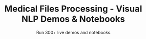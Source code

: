 ---
layout: demopagenew
title: Medical Files Processing - Visual NLP Demos & Notebooks
seotitle: 'Visual NLP: Medical Files Processing - John Snow Labs'
subtitle: Run 300+ live demos and notebooks
full_width: true
permalink: /medical_files
key: demo
nav_key: demo
article_header:
  type: demo
license: false
mode: immersivebg
show_edit_on_github: false
show_date: false
data:
  sections:  
    - secheader: yes
      secheader:
        - subtitle: Medical Files Processing - Live Demos & Notebooks
          activemenu: medical_files
      source: yes
      source: 
        - title: Dicom to Text
          id: dicom_to_text
          image: 
              src: /assets/images/DICOM_to_Text.svg
          excerpt: Recognize text from DICOM format documents. This feature explores both to the text on the image and to the text from the metadata file.
          actions:
          - text: Live Demo
            type: normal
            url: https://demo.johnsnowlabs.com/ocr/DICOM_TO_TEXT/
          - text: Colab
            type: blue_btn
            url: https://colab.research.google.com/github/JohnSnowLabs/spark-nlp-workshop/blob/master/tutorials/streamlit_notebooks/ocr/DICOM_TO_TEXT.ipynb
        - title: Deidentify DICOM documents
          id: deidentify_dicom_documents_1
          image: 
              src: /assets/images/Deidentify_DICOM_documents_1.svg
          excerpt: Deidentify DICOM documents by masking PHI information on the image and by either masking or obfuscating PHI from the metadata.
          actions:
          - text: Live Demo
            type: normal
            url: https://demo.johnsnowlabs.com/ocr/DEID_DICOM_IMAGE/
          - text: Colab
            type: blue_btn
            url: https://github.com/JohnSnowLabs/visual-nlp-workshop/blob/master/jupyter/SparkOcrImageDeIdentification.ipynb
        - title: Deidentification of Whole Slide Image (WSI)
          id: wsi_deid  
          image: 
              src: /assets/images/De-Identify_DICOM_Images.svg
          excerpt: De-identification of Whole Slide Images
          actions:
          - text: Live Demo
            type: normal
            url: https://demo.johnsnowlabs.com/ocr/WSI_DEID/
          - text: Colab
            type: blue_btn
            url: https://github.com/JohnSnowLabs/visual-nlp-workshop/blob/master/jupyter/SparkOcrWSIDeidentification.ipynb
        - title: Pretrained Pipelines for Dicom De-Identification 
          id: pp_pdf_deidentification  
          image: 
              src: /assets/images/Deidentify_DICOM_documents.svg
          excerpt: De-identify DICOM files to mask or obfuscate PHI to preserve healthcare privacy.
          actions:
          - text: Live Demo
            type: normal
            url: https://demo.johnsnowlabs.com/ocr/PP_DICOM_DEID/
          - text: Colab
            type: blue_btn
            url: https://github.com/JohnSnowLabs/visual-nlp-workshop/blob/master/jupyter/Dicom/SparkOcrDicomPretrainedPipelines.ipynb
---